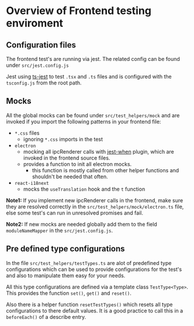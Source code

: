# Overview of Frontend testing enviroment

## Configuration files

The frontend test's are running via jest.
The related config can be found under `src/jest.config.js`

Jest using [ts-jest](https://kulshekhar.github.io/ts-jest/) to test `.tsx` and `.ts` files and is configured
with the `tsconfig.js` from the root path.

## Mocks

All the global mocks can be found under `src/test_helpers/mock` and are
invoked if you import the following patterns in your frontend file:

* `*.css` files
    * ignoring `*.css` imports in the test
* `electron`
    * mocking all ipcRenderer calls with [jest-when](https://github.com/timkindberg/jest-when) plugin, which are invoked in the frontend source files.
    * provides a function to init all electron mocks.
        * this function is mostly called from other helper functions and shouldn't be needed that often.
* `react-i18next`
    * mocks the `useTranslation` hook and the `t` function

**Note1:** If you implement new ipcRenderer calls in the frontend, make sure they are resolved correctly in the `src/test_helpers/mock/electron.ts` file, else some test's can run in unresolved promises and fail.

**Note2:** If new mocks are needed globally add them to the field `moduleNameMapper` in the `src/jest.config.js`.

## Pre defined type configurations

In the file `src/test_helpers/testTypes.ts` are alot of predefined 
type configurations which can be used to provide configurations for the
test's and also to manipulate them easy for your needs.

All this type configurations are defined via a template class `TestType<Type>`. This provides the function `set()`, `get()` and `reset()`.

Also there is a helper function `resetTestTypes()` which resets all type
configurations to there default values. It is a good practice to call this in a `beforeEach()` of a describe entry.